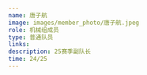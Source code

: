```yaml
---
name: 唐子航
image: images/member_photo/唐子航.jpeg
role: 机械组成员
type: 普通队员
links:
description: 25赛季副队长
time: 24/25
---
```

